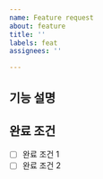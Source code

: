 ```yaml
---
name: Feature request
about: feature
title: ''
labels: feat
assignees: ''

---
```


## 기능 설명

## 완료 조건

- [ ] 완료 조건 1
- [ ] 완료 조건 2
